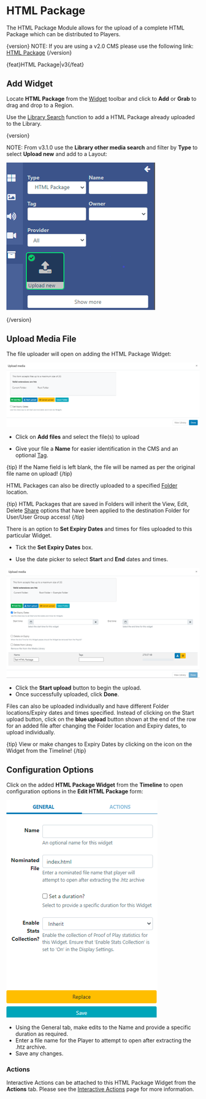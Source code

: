 <!--toc=widgets-->

# HTML Package

The HTML Package Module allows for the upload of a complete HTML Package which can be distributed to Players.

{version}
NOTE: If you are using a v2.0 CMS please use the following link: [HTML Package](media_module_htmlpackage_2.html)
{/version}

{feat}HTML Package|v3{/feat}

## Add Widget

Locate **HTML Package** from the [Widget](layouts_widgets.html) toolbar and click to **Add** or **Grab** to drag and drop to a Region.


Use the [Library Search](layouts_library_search.html) function to add a HTML Package already uploaded to the Library.

{version}

NOTE: From v3.1.0 use the **Library other media search** and filter by **Type** to select **Upload new** and add to a Layout:

![Upload New](img/v3.1_media_htmlpackage_uploadnew.png)


{/version}

## Upload Media File

The file uploader will open on adding the HTML Package Widget:

![HTML Package Add](img/v3_media_htmlpackage_upload.png)

- Click on **Add files** and select the file(s) to upload

- Give your file a **Name** for easier identification in the CMS and an optional [Tag](tour_tags.html).

{tip}
If the Name field is left blank, the file will be named as per the original file name on upload!
{/tip}

HTML Packages can also be directly uploaded to a specified [Folder](tour_folders.html) location.

{tip}
HTML Packages that are saved in Folders will inherit the View, Edit, Delete [Share](users_features_and_sharing.html) options that have been applied to the destination Folder for User/User Group access!
{/tip}

There is an option to **Set Expiry Dates** and times for files uploaded to this particular Widget.

- Tick the **Set Expiry Dates** box.

- Use the date picker to select **Start** and **End** dates and times.

![Expiry Dates](img\v3_media_htmlpackage_expiry_dates.png)


- Click the **Start upload** button to begin the upload. 
- Once successfully uploaded, click **Done**.

Files can also be uploaded individually and have different Folder locations/Expiry dates and times specified.
Instead of clicking on the Start upload button, click on the **blue upload** button shown at the end of the row for an added file after changing the Folder location and Expiry dates, to upload individually.

{tip}
View or make changes to Expiry Dates by clicking on the icon on the Widget from the Timeline!
{/tip}

## Configuration Options

Click on the added **HTML Package Widget** from the **Timeline** to open configuration options in the **Edit HTML Package** form:

![HTML Options](img/v3.1_media_html_options.png)

- Using the General tab, make edits to the Name and provide a specific duration as required.
- Enter a file name for the Player to attempt to open after extracting the .htz archive.
- Save any changes.

### Actions

Interactive Actions can be attached to this HTML Package Widget from the **Actions** tab. Please see the [Interactive Actions](layouts_interactive_actions.html) page for more information.